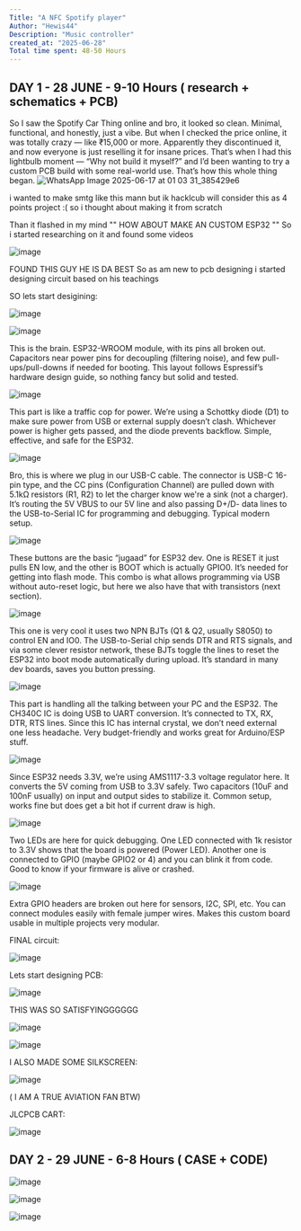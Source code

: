 ```yaml
---
Title: "A NFC Spotify player"
Author: "Hewis44"
Description: "Music controller"
created_at: "2025-06-28"
Total time spent: 48-50 Hours
---
```




## DAY 1 - 28 JUNE - 9-10 Hours  ( research + schematics + PCB)

So I saw the Spotify Car Thing online and bro, it looked so clean. Minimal, functional, and honestly, just a vibe. But when I checked the price online, it was totally crazy — like ₹15,000 or more. Apparently they discontinued it, and now everyone is just reselling it for insane prices. That’s when I had this lightbulb moment — “Why not build it myself?”  and I’d been wanting to try a custom PCB build with some real-world use. That’s how this whole thing began.
![WhatsApp Image 2025-06-17 at 01 03 31_385429e6](https://github.com/user-attachments/assets/3b0595d0-bccb-4cde-b9a0-a05888e04cb2)


i wanted to make smtg like this mann but ik hacklcub will consider this as 4 points project :( so i thought about making it from scratch

Than it flashed in my mind "" HOW ABOUT MAKE AN CUSTOM ESP32 ""
So i started researching on it and found some videos 


![image](https://github.com/user-attachments/assets/f0788d26-a0b6-4863-9e04-9ea97c549c51)



FOUND THIS GUY HE IS DA BEST
So as am new to pcb designing i started designing circuit based on his teachings



SO lets start desigining:





![image](https://github.com/user-attachments/assets/abbe24d9-62ed-4ce8-9e4f-9c217170d1b9)

![image](https://github.com/user-attachments/assets/451b82d3-df53-4169-9427-38fac9780959)


This is the brain. ESP32-WROOM module, with its pins all broken out. Capacitors near power pins for decoupling (filtering noise), and few pull-ups/pull-downs if needed for booting. This layout follows Espressif’s hardware design guide, so nothing fancy but solid and tested.




![image](https://github.com/user-attachments/assets/c1c5958d-463f-485a-81ce-fa6533ef5731)



This part is like a traffic cop for power. We’re using a Schottky diode (D1) to make sure power from USB or external supply doesn’t clash. Whichever power is higher gets passed, and the diode prevents backflow. Simple, effective, and safe for the ESP32.



![image](https://github.com/user-attachments/assets/145e3d3c-5a39-483f-8ad7-13606fab8cf3)




Bro, this is where we plug in our USB-C cable. The connector is USB-C 16-pin type, and the CC pins (Configuration Channel) are pulled down with 5.1kΩ resistors (R1, R2) to let the charger know we're a sink (not a charger). It’s routing the 5V VBUS to our 5V line and also passing D+/D- data lines to the USB-to-Serial IC for programming and debugging. Typical modern setup.




![image](https://github.com/user-attachments/assets/32113546-e680-47a5-8b21-89d0ed671428)




These buttons are the basic “jugaad” for ESP32 dev. One is RESET it just pulls EN low, and the other is BOOT which is actually GPIO0. It’s needed for getting into flash mode. This combo is what allows programming via USB without auto-reset logic, but here we also have that with transistors (next section).


![image](https://github.com/user-attachments/assets/9bbb21d5-d330-4a1c-8458-c05788e810f4)




This one is very cool  it uses two NPN BJTs (Q1 & Q2, usually S8050) to control EN and IO0. The USB-to-Serial chip sends DTR and RTS signals, and via some clever resistor network, these BJTs toggle the lines to reset the ESP32 into boot mode automatically during upload. It’s standard in many dev boards, saves you button pressing.




![image](https://github.com/user-attachments/assets/e41c75c2-f2a8-499a-a8ac-881d7ec6652e)


This part is handling all the talking between your PC and the ESP32. The CH340C IC is doing USB to UART conversion. It’s connected to TX, RX, DTR, RTS lines. Since this IC has internal crystal, we don’t need external one less headache. Very budget-friendly and works great for Arduino/ESP stuff.



![image](https://github.com/user-attachments/assets/cc141517-ac0a-4deb-8be6-6b759f0d2924)



Since ESP32 needs 3.3V, we’re using AMS1117-3.3 voltage regulator here. It converts the 5V coming from USB to 3.3V safely. Two capacitors (10uF and 100nF usually) on input and output sides to stabilize it. Common setup, works fine but does get a bit hot if current draw is high.




![image](https://github.com/user-attachments/assets/f8c537c6-ca45-444e-a938-e1447108ec52)



Two LEDs are here for quick debugging. One LED connected with 1k resistor to 3.3V shows that the board is powered (Power LED). Another one is connected to GPIO (maybe GPIO2 or 4) and you can blink it from code. Good to know if your firmware is alive or crashed.




![image](https://github.com/user-attachments/assets/f9be527c-52bf-4739-bab1-11f9b19601a7)


Extra GPIO headers are broken out here for sensors, I2C, SPI, etc. You can connect modules easily with female jumper wires. Makes this custom board usable in multiple projects very modular.




FINAL circuit:


![image](https://github.com/user-attachments/assets/2892b757-8f12-49f4-9b4d-2c31ff3febc8)



Lets start designing PCB:



![image](https://github.com/user-attachments/assets/34bc4d3d-56da-42ea-95ca-985978acfca7)



THIS WAS SO SATISFYINGGGGGG


![image](https://github.com/user-attachments/assets/a9ed80cc-ef31-4e8b-a0c8-e99b4970a400)

![image](https://github.com/user-attachments/assets/b5af1454-5b38-4488-98da-290f17779335)


I ALSO MADE SOME SILKSCREEN:


![image](https://github.com/user-attachments/assets/e621b50e-7c59-4e34-92f5-3c226b225158)


( I AM A TRUE AVIATION FAN BTW)

JLCPCB CART:


![image](https://github.com/user-attachments/assets/0c6ed91d-b08f-4e99-84e0-afa45265252a)


## DAY 2 - 29 JUNE - 6-8 Hours  ( CASE + CODE)


![image](https://github.com/user-attachments/assets/0299d681-9f98-49b1-afd7-7c5d441a0070)

![image](https://github.com/user-attachments/assets/de2a165c-9667-4bdf-acb7-e9d37740b200)

![image](https://github.com/user-attachments/assets/90144c6e-034e-4756-83ec-6dc9bec81e91)


